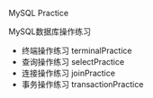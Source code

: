 MySQL Practice

MySQL数据库操作练习

- 终端操作练习 terminalPractice
- 查询操作练习 selectPractice
- 连接操作练习 joinPractice
- 事务操作练习 transactionPractice
